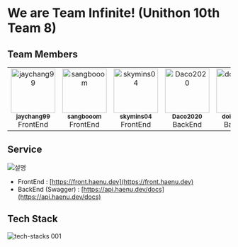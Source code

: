 # We are Team Infinite! (Unithon 10th Team 8)

## Team Members
<table>
  <tbody>
    <tr>
      <td align="center" valign="top" width="14.28%"><a href="https://github.com/jaychang99"><img src="https://avatars3.githubusercontent.com/u/86560973?v=4?s=100" width="100px;" alt="jaychang99"/><br /><sub><b>jaychang99</b></sub></a><br />FrontEnd</td>
      <td align="center" valign="top" width="14.28%"><a href="https://github.com/sangbooom"><img src="https://avatars3.githubusercontent.com/u/43921054?v=4?s=100" width="100px;" alt="sangbooom"/><br /><sub><b>sangbooom</b></sub></a><br />FrontEnd</td>
      <td align="center" valign="top" width="14.28%"><a href="https://github.com/skymins04"><img src="https://avatars3.githubusercontent.com/u/33021438?v=4?s=100" width="100px;" alt="skymins04"/><br /><sub><b>skymins04</b></sub></a><br />FrontEnd</td>
      <td align="center" valign="top" width="14.28%"><a href="https://github.com/Daco2020"><img src="https://avatars3.githubusercontent.com/u/76890895?v=4?s=100" width="100px;" alt="Daco2020"/><br /><sub><b>Daco2020</b></sub></a><br />BackEnd</td>
      <td align="center" valign="top" width="14.28%"><a href="https://github.com/dokdo2013"><img src="https://avatars3.githubusercontent.com/u/22076477?v=4?s=100" width="100px;" alt="dokdo2013"/><br /><sub><b>dokdo2013</b></sub></a><br />BackEnd</td>
      <td align="center" valign="top" width="14.28%"><img src="https://eu.ui-avatars.com/api/?name=Kim-MinJeong&size=100" width="100px;" alt="minjeong"/><br /><sub><b>minjeong</b></sub><br />PM</td>
      <td align="center" valign="top" width="14.28%"><img src="https://eu.ui-avatars.com/api/?name=Yu-NaEun&size=100" width="100px;" alt="naeun"/><br /><sub><b>naeun</b></sub><br />Designer</td>
    </tr>
  </tbody>
</table>

## Service
![설명](https://github.com/Unithon-10th-team8/.github/assets/22076477/2f342189-7b72-41d3-9a83-a390121cf69b)

- FrontEnd : [https://front.haenu.dev](https://front.haenu.dev)
- BackEnd (Swagger) : [https://api.haenu.dev/docs](https://api.haenu.dev/docs)


## Tech Stack
![tech-stacks 001](https://github.com/Unithon-10th-team8/.github/assets/22076477/2d94a6de-0912-4589-9b71-db9c50b64504)
